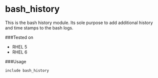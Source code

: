# bash_history #

This is the bash history module. Its sole purpose to add additional history and time stamps to the bash logs.


###Tested on
* RHEL 5
* RHEL 6

###Usage  

    include bash_history
